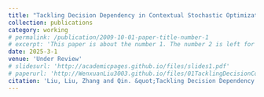 ```yaml
---
title: "Tackling Decision Dependency in Contextual Stochastic Optimization"
collection: publications
category: working
# permalink: /publication/2009-10-01-paper-title-number-1
# excerpt: 'This paper is about the number 1. The number 2 is left for future work.'
date: 2025-3-1
venue: 'Under Review'
# slidesurl: 'http://academicpages.github.io/files/slides1.pdf'
# paperurl: 'http://WenxuanLiu3003.github.io/files/01TacklingDecisionContextual.pdf'
citation: 'Liu, Liu, Zhang and Qin. &quot;Tackling Decision Dependency in Contextual Stochastic Optimization.'
---
```

